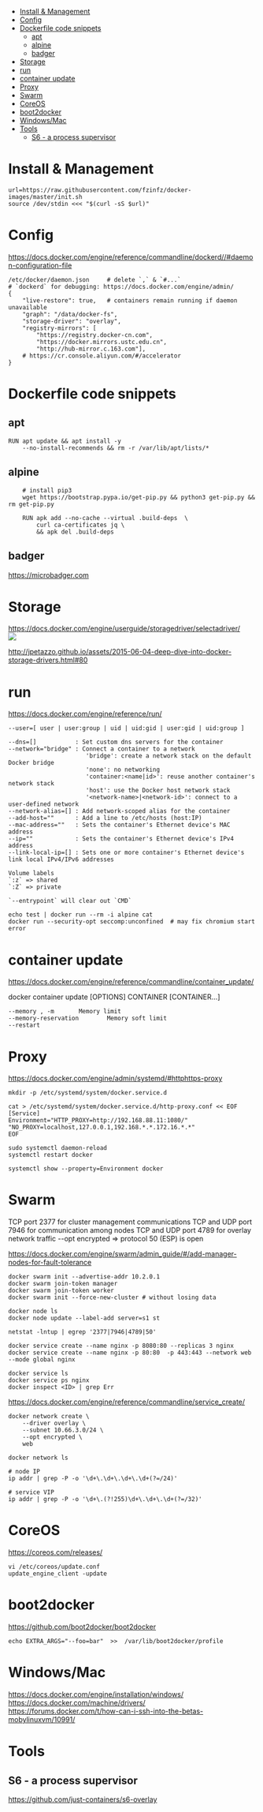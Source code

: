 <!-- TOC -->

- [Install & Management](#install--management)
- [Config](#config)
- [Dockerfile code snippets](#dockerfile-code-snippets)
    - [apt](#apt)
    - [alpine](#alpine)
    - [badger](#badger)
- [Storage](#storage)
- [run](#run)
- [container update](#container-update)
- [Proxy](#proxy)
- [Swarm](#swarm)
- [CoreOS](#coreos)
- [boot2docker](#boot2docker)
- [Windows/Mac](#windowsmac)
- [Tools](#tools)
    - [S6 - a process supervisor](#s6---a-process-supervisor)

<!-- /TOC -->

# Install & Management
    url=https://raw.githubusercontent.com/fzinfz/docker-images/master/init.sh
    source /dev/stdin <<< "$(curl -sS $url)"

# Config
https://docs.docker.com/engine/reference/commandline/dockerd//#daemon-configuration-file
```
/etc/docker/daemon.json     # delete `,` & `#...`
# `dockerd` for debugging: https://docs.docker.com/engine/admin/
{
    "live-restore": true,   # containers remain running if daemon unavailable
    "graph": "/data/docker-fs",
    "storage-driver": "overlay",
    "registry-mirrors": [
        "https://registry.docker-cn.com",
        "https://docker.mirrors.ustc.edu.cn",
        "http://hub-mirror.c.163.com"],
    # https://cr.console.aliyun.com/#/accelerator
}
```

# Dockerfile code snippets
## apt
```
RUN apt update && apt install -y 
    --no-install-recommends && rm -r /var/lib/apt/lists/*
```

## alpine
```
    # install pip3
    wget https://bootstrap.pypa.io/get-pip.py && python3 get-pip.py && rm get-pip.py

    RUN apk add --no-cache --virtual .build-deps  \
        curl ca-certificates jq \
        && apk del .build-deps
```

## badger
https://microbadger.com

# Storage
https://docs.docker.com/engine/userguide/storagedriver/selectadriver/  
![](https://docs.docker.com/engine/userguide/storagedriver/images/driver-pros-cons.png)

http://jpetazzo.github.io/assets/2015-06-04-deep-dive-into-docker-storage-drivers.html#80  

# run
https://docs.docker.com/engine/reference/run/

```
--user=[ user | user:group | uid | uid:gid | user:gid | uid:group ]

--dns=[]           : Set custom dns servers for the container
--network="bridge" : Connect a container to a network
                      'bridge': create a network stack on the default Docker bridge
                      'none': no networking
                      'container:<name|id>': reuse another container's network stack
                      'host': use the Docker host network stack
                      '<network-name>|<network-id>': connect to a user-defined network
--network-alias=[] : Add network-scoped alias for the container
--add-host=""      : Add a line to /etc/hosts (host:IP)
--mac-address=""   : Sets the container's Ethernet device's MAC address
--ip=""            : Sets the container's Ethernet device's IPv4 address
--link-local-ip=[] : Sets one or more container's Ethernet device's link local IPv4/IPv6 addresses

Volume labels  
`:z` => shared  
`:Z` => private

`--entrypoint` will clear out `CMD`

echo test | docker run --rm -i alpine cat
docker run --security-opt seccomp:unconfined  # may fix chromium start error
```

# container update
https://docs.docker.com/engine/reference/commandline/container_update/

docker container update [OPTIONS] CONTAINER [CONTAINER...]

    --memory , -m		Memory limit
    --memory-reservation		Memory soft limit
    --restart

# Proxy
https://docs.docker.com/engine/admin/systemd/#httphttps-proxy
```
mkdir -p /etc/systemd/system/docker.service.d

cat > /etc/systemd/system/docker.service.d/http-proxy.conf << EOF
[Service]
Environment="HTTP_PROXY=http://192.168.88.11:1080/" "NO_PROXY=localhost,127.0.0.1,192.168.*.*.172.16.*.*"
EOF

sudo systemctl daemon-reload
systemctl restart docker

systemctl show --property=Environment docker

```

# Swarm
TCP port 2377 for cluster management communications
TCP and UDP port 7946 for communication among nodes
TCP and UDP port 4789 for overlay network traffic
--opt encrypted => protocol 50 (ESP) is open

https://docs.docker.com/engine/swarm/admin_guide/#/add-manager-nodes-for-fault-tolerance
```
docker swarm init --advertise-addr 10.2.0.1
docker swarm join-token manager
docker swarm join-token worker
docker swarm init --force-new-cluster # without losing data

docker node ls
docker node update --label-add server=s1 st

netstat -lntup | egrep '2377|7946|4789|50'

docker service create --name nginx -p 8080:80 --replicas 3 nginx
docker service create --name nginx -p 80:80  -p 443:443 --network web --mode global nginx

docker service ls
docker service ps nginx
docker inspect <ID> | grep Err
```

https://docs.docker.com/engine/reference/commandline/service_create/

    docker network create \
        --driver overlay \
        --subnet 10.66.3.0/24 \
        --opt encrypted \
        web

    docker network ls

    # node IP
    ip addr | grep -P -o '\d+\.\d+\.\d+\.\d+(?=/24)'

    # service VIP
    ip addr | grep -P -o '\d+\.(?!255)\d+\.\d+\.\d+(?=/32)'

# CoreOS
https://coreos.com/releases/
```
vi /etc/coreos/update.conf
update_engine_client -update
```

# boot2docker
https://github.com/boot2docker/boot2docker

    echo EXTRA_ARGS="--foo=bar"  >>  /var/lib/boot2docker/profile

# Windows/Mac
https://docs.docker.com/engine/installation/windows/  
https://docs.docker.com/machine/drivers/  
https://forums.docker.com/t/how-can-i-ssh-into-the-betas-mobylinuxvm/10991/

# Tools
## S6 - a process supervisor
https://github.com/just-containers/s6-overlay